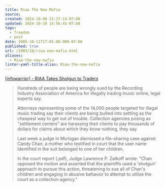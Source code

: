 ```yaml
---
title: Riaa The New Mafia
source: 
created: 2024-10-06 21:27:14-07:00
updated: 2024-10-10 14:56:43-07:00
tags:
  - freedom
  - post
date: 2005-10-11T17:01:00.000-07:00
published: true
url: /2005/10/riaa-new-mafia.html
aliases:
  - Riaa-the-new-mafia
linter-yaml-title-alias: Riaa-the-new-mafia
---
```



[\[infowarrior\] - RIAA Takes Shotgun to Traders](http://www.mail-archive.com/infowarrior@g2-forward.org/msg01444.html "[infowarrior] - RIAA Takes Shotgun to Traders")  
  

>   
> Hundreds of people are being wrongly sued by the Recording Industry Association of America for illegally trading music online, legal experts say.  
>   
> Attorneys representing some of the 14,000 people targeted for illegal music trading say their clients are being bullied into settling as the cheapest way to get out of trouble. Collection agencies posing as "settlement centers" are harassing their clients to pay thousands of dollars for claims about which they know nothing, they say.  
>   
> Last week a judge in Michigan dismissed a file-sharing case against Candy Chan, a mother who testified in court that the user name identified in the suit belonged to one of her children.  
>   
> In the court report (.pdf), Judge Lawrence P. Zatkoff wrote: "Chan opposed the motion and asserted that the plaintiffs used a 'shotgun' approach to pursue this action, threatening to sue all of Chan's children and engaging in abusive behavior to attempt to utilize the court as a collection agency."